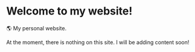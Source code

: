 # Welcome to my website!
🌎 My personal website.

At the moment, there is nothing on this site. I will be adding content soon!
